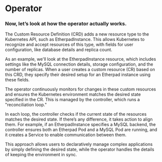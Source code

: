 # Operator 

### Now, let’s look at how the operator actually works.


The Custom Resource Definition (CRD) adds a new resource type to the Kubernetes API, such as EtherpadInstance. This allows Kubernetes to recognize and accept resources of this type, with fields for user configuration, like database details and replica count.

As an example, we'll look at the EtherpadInstance resource, which includes settings like the MySQL connection details, storage configuration, and the number of replicas. When a user creates a custom resource (CR) based on this CRD, they specify their desired setup for an Etherpad instance using these fields.

The operator continuously monitors for changes in these custom resources and ensures the Kubernetes environment matches the desired state specified in the CR. This is managed by the controller, which runs a "reconciliation loop."

In each loop, the controller checks if the current state of the resources matches the desired state. If there’s any difference, it takes action to align them. For example, if an EtherpadInstance specifies a MySQL backend, the controller ensures both an Etherpad Pod and a MySQL Pod are running, and it creates a Service to enable communication between them.

This approach allows users to declaratively manage complex applications by simply defining the desired state, while the operator handles the details of keeping the environment in sync.

